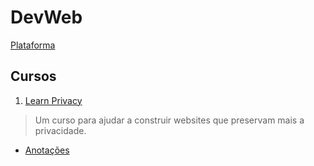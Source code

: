 # DevWeb
[Plataforma](https://web.dev/?hl=pt-br)

## Cursos

1. [Learn Privacy](https://web.dev/learn/privacy)
> Um curso para ajudar a construir websites que preservam mais a privacidade.
- [Anotações](https://github.com/xzxjesse/seguranca_digital/tree/main/DevWeb/Learn%20Privacy)